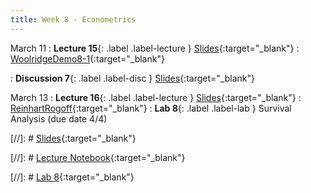 ```yaml
---
title: Week 8 - Econometrics
---
```


March 11
: **Lecture 15**{: .label .label-lecture } [Slides](https://docs.google.com/presentation/d/1gh_qBxJlDCl5qhFxmumKZW-ObGwkpmL5wyvAUME4VsE/edit?usp=sharing){:target="_blank"} 
: [WoolridgeDemo8-1](https://datahub.berkeley.edu/hub/user-redirect/git-pull?repo=https%3A%2F%2Fgithub.com%2FUCB-Econ-148%2Fecon148-sp25&branch=main&urlpath=lab%2Ftree%2Fecon148-sp25%2Flec%2Flec8.1){:target="_blank"} 

: **Discussion 7**{: .label .label-disc } [Slides](https://docs.google.com/presentation/d/1WMdVGC28vbPaECTzU2TDqsfru3XOxbhw5kuYsVMxPmk/edit?usp=sharing){:target="_blank"} 


March 13
: **Lecture 16**{: .label .label-lecture } [Slides](https://docs.google.com/presentation/d/1a8NcOP6gGCZVVyrTiO_TAU74u3MtIFIYHPIY1g50SZ8/edit?usp=sharing){:target="_blank"} 
: [ReinhartRogoff](https://datahub.berkeley.edu/hub/user-redirect/git-pull?repo=https%3A%2F%2Fgithub.com%2FUCB-Econ-148%2Fecon148-sp25&branch=main&urlpath=lab%2Ftree%2Fecon148-sp25%2Flec%2Flec8.2%2FLec8-2-RR.ipynb){:target="_blank"} 
: **Lab 8**{: .label .label-lab } Survival Analysis (due date 4/4)

[//]: # [Slides](){:target="_blank"} 

[//]: # [Lecture Notebook](){:target="_blank"} 

[//]: # [Lab 8](){:target="_blank"} 